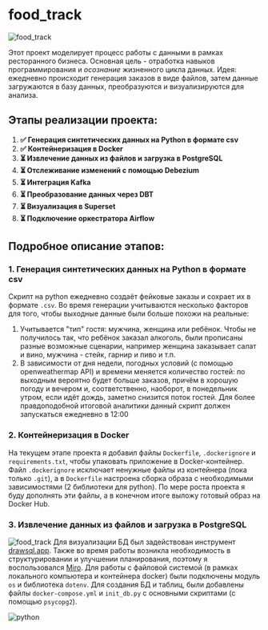 # food_track

![food_track](https://github.com/user-attachments/assets/e4d75812-c7f7-4929-96ed-733f12168a24)

Этот проект моделирует процесс работы с данными в рамках ресторанного бизнеса. Основная цель - отработка навыков программирования и *осознание* жизненного цикла данных. Идея: ежедневно происходит генерация заказов в виде файлов, затем данные загружаются в базу данных, преобразуются и визуализируются для анализа.

## Этапы реализации проекта:
1. **✅ Генерация синтетических данных на Python в формате csv**
2. **✅ Контейнеризация в Docker**
3. **⏳ Извлечение данных из файлов и загрузка в PostgreSQL**
4. **⏳ Отслеживание изменений с помощью Debezium**
5. **⏳ Интеграция Kafka**
6. **⏳ Преобразование данных через DBT**
7. **⏳ Визуализация в Superset**
8. **⏳ Подключение оркестратора Airflow**

## Подробное описание этапов:
### **1. Генерация синтетических данных на Python в формате csv**
Скрипт на python ежедневно создаёт фейковые заказы и сохрает их в формате `.csv`. Во время генерации учитываются несколько факторов для того, чтобы выходные данные были больше похожи на реальные:
1. Учитывается "тип" гостя: мужчина, женщина или ребёнок. Чтобы не получилось так, что ребёнок заказал алкоголь, были прописаны разные возможные сценарии, например женщина заказывает салат и вино, мужчина - стейк, гарнир и пиво и т.п.
2. В зависимости от дня недели, погодных условий (с помощью openweathermap API) и времени меняется количество гостей: по выходным вероятно будет больше заказов, причём в хорошую погоду и вечером и, соответственно, наоборот, в понедельник утром, если идёт дождь, заметно снизится поток гостей. Для более правдоподобной итоговой аналитики данный скрипт должен запускаться ежедневно в 12:00

### **2. Контейнеризация в Docker**
На текущем этапе проекта я добавил файлы `Dockerfile`, `.dockerignore` и `requirements.txt`, чтобы упаковать приложение в Docker-контейнер. Файл `.dockerignore` исключает ненужные файлы из контейнера (пока только `.git`), а в `Dockerfile` настроена сборка образа с необходимыми зависимостями (2 библиотеки для python). По мере роста проекта я буду дополнять эти файлы, а в конечном итоге выложу готовый образ на Docker Hub.

### **3. Извлечение данных из файлов и загрузка в PostgreSQL**
![food_track](https://github.com/user-attachments/assets/ac981a6c-f6f4-48c0-90c0-7859fbfc1e5f)
Для визуализации БД был задействован инструмент [drawsql.app](https://drawsql.app/teams/self-study/diagrams/food-track). Также во время работы возникла необходимость в структурировании и улучшении планирования, поэтому я воспользовался [Miro](https://miro.com/ru/). Для работы с файловой системой (в рамках локального компьютера и контейнера docker) были подключены модуль `os` и библиотека `dotenv`. Для создания БД и таблиц, были добавлены файлы `docker-compose.yml` и `init_db.py` с основными скриптами (с помощью `psycopg2`).

![python](https://img.shields.io/badge/python-3.13-yellow)